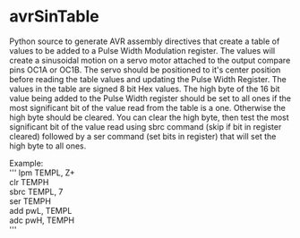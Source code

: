 # avrSinTable
Python source to generate AVR assembly directives that create a table of values to be added to a 
Pulse Width Modulation register.  The values will create a sinusoidal motion on a servo motor attached 
to the output compare pins OC1A or OC1B.  The servo should be positioned to it's center position before
reading the table values and updating the Pulse Width Register.  The values in the table are signed 8 bit 
Hex values.  The high byte of the 16 bit value being added to the Pulse Width register should be set to all 
ones if the most significant bit of the value read from the table is a one.  Otherwise the high byte should 
be cleared.  You can clear the high byte, then test the most significant bit of the value read using sbrc 
command (skip if bit in register cleared) followed by a ser command (set bits in register) that will set 
the high byte to all ones.

Example:<br>
'''
lpm   TEMPL, Z+<br>
clr   TEMPH<br>
sbrc  TEMPL, 7<br>
ser   TEMPH<br>
add   pwL, TEMPL<br>
adc   pwH, TEMPH<br>
'''
